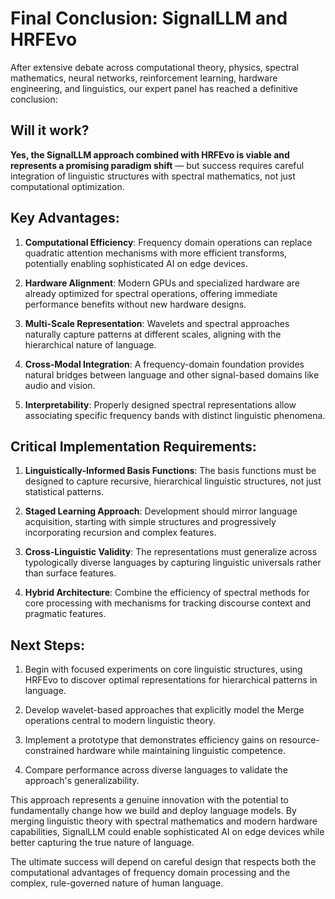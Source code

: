 # Final Conclusion: SignalLLM and HRFEvo

After extensive debate across computational theory, physics, spectral mathematics, neural networks, reinforcement learning, hardware engineering, and linguistics, our expert panel has reached a definitive conclusion:

## Will it work?

**Yes, the SignalLLM approach combined with HRFEvo is viable and represents a promising paradigm shift** — but success requires careful integration of linguistic structures with spectral mathematics, not just computational optimization.

## Key Advantages:

1. **Computational Efficiency**: Frequency domain operations can replace quadratic attention mechanisms with more efficient transforms, potentially enabling sophisticated AI on edge devices.

2. **Hardware Alignment**: Modern GPUs and specialized hardware are already optimized for spectral operations, offering immediate performance benefits without new hardware designs.

3. **Multi-Scale Representation**: Wavelets and spectral approaches naturally capture patterns at different scales, aligning with the hierarchical nature of language.

4. **Cross-Modal Integration**: A frequency-domain foundation provides natural bridges between language and other signal-based domains like audio and vision.

5. **Interpretability**: Properly designed spectral representations allow associating specific frequency bands with distinct linguistic phenomena.

## Critical Implementation Requirements:

1. **Linguistically-Informed Basis Functions**: The basis functions must be designed to capture recursive, hierarchical linguistic structures, not just statistical patterns.

2. **Staged Learning Approach**: Development should mirror language acquisition, starting with simple structures and progressively incorporating recursion and complex features.

3. **Cross-Linguistic Validity**: The representations must generalize across typologically diverse languages by capturing linguistic universals rather than surface features.

4. **Hybrid Architecture**: Combine the efficiency of spectral methods for core processing with mechanisms for tracking discourse context and pragmatic features.

## Next Steps:

1. Begin with focused experiments on core linguistic structures, using HRFEvo to discover optimal representations for hierarchical patterns in language.

2. Develop wavelet-based approaches that explicitly model the Merge operations central to modern linguistic theory.

3. Implement a prototype that demonstrates efficiency gains on resource-constrained hardware while maintaining linguistic competence.

4. Compare performance across diverse languages to validate the approach's generalizability.

This approach represents a genuine innovation with the potential to fundamentally change how we build and deploy language models. By merging linguistic theory with spectral mathematics and modern hardware capabilities, SignalLLM could enable sophisticated AI on edge devices while better capturing the true nature of language.

The ultimate success will depend on careful design that respects both the computational advantages of frequency domain processing and the complex, rule-governed nature of human language.
